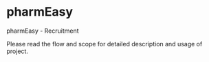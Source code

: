 # pharmEasy
pharmEasy - Recruitment

Please read the flow and scope for detailed description and usage of project.
